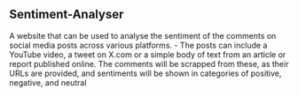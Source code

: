 <h2>Sentiment-Analyser</h2>

A website that can be used to analyse the sentiment of the comments on social media posts across various platforms. - The posts can include a YouTube video, a tweet on X.com or a simple body of text from an article or report published online. The comments will be scrapped from these, as their URLs are provided, and sentiments will be shown in categories of positive, negative, and neutral
